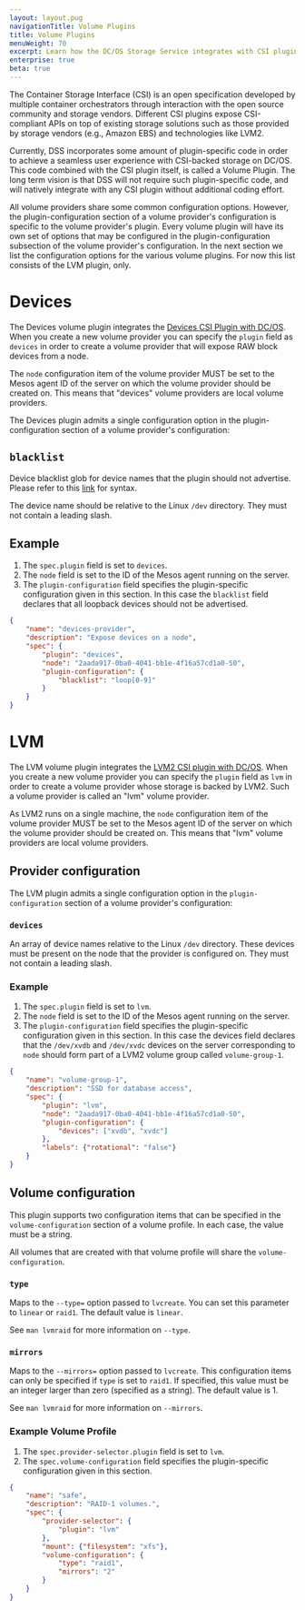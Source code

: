 ```yaml
---
layout: layout.pug
navigationTitle: Volume Plugins
title: Volume Plugins
menuWeight: 70
excerpt: Learn how the DC/OS Storage Service integrates with CSI plugins in order to support multiple storage provisioning backends.
enterprise: true
beta: true
---
```


The Container Storage Interface (CSI) is an open specification developed by multiple container orchestrators through interaction with the open source community and storage vendors.
Different CSI plugins expose CSI-compliant APIs on top of existing storage solutions such as those provided by storage vendors (e.g., Amazon EBS) and technologies like LVM2.

Currently, DSS incorporates some amount of plugin-specific code in order to achieve a seamless user experience with CSI-backed storage on DC/OS.
This code combined with the CSI plugin itself, is called a Volume Plugin.
The long term vision is that DSS will not require such plugin-specific code, and will natively integrate with any CSI plugin without additional coding effort.

All volume providers share some common configuration options.
However, the plugin-configuration section of a volume provider's configuration is specific to the volume provider's plugin.
Every volume plugin will have its own set of options that may be configured in the plugin-configuration subsection of the volume provider's configuration.
In the next section we list the configuration options for the various volume plugins.
For now this list consists of the LVM plugin, only.

# Devices

The Devices volume plugin integrates the [Devices CSI Plugin with DC/OS](https://github.com/mesosphere/csidevices).
When you create a new volume provider you can specify the `plugin` field as `devices` in order to create a volume provider that will expose RAW block devices from a node.

The `node` configuration item of the volume provider MUST be set to the Mesos agent ID of the server on which the volume provider should be created on.
This means that "devices" volume providers are local volume providers.

The Devices plugin admits a single configuration option in the plugin-configuration section of a volume provider's configuration:

## `blacklist`

Device blacklist glob for device names that the plugin should not advertise.
Please refer to this [link](https://github.com/gobwas/glob) for syntax.

The device name should be relative to the Linux `/dev` directory.
They must not contain a leading slash.

## Example

1. The `spec.plugin` field is set to `devices`.
2. The `node` field is set to the ID of the Mesos agent running on the server.
3. The `plugin-configuration` field specifies the plugin-specific configuration given in this section.
In this case the `blacklist` field declares that all loopback devices should not be advertised.

```json
{
    "name": "devices-provider",
    "description": "Expose devices on a node",
    "spec": {
        "plugin": "devices",
        "node": "2aada917-0ba0-4041-bb1e-4f16a57cd1a0-S0",
        "plugin-configuration": {
            "blacklist": "loop[0-9]"
        }
    }
}
```

# LVM

The LVM volume plugin integrates the [LVM2 CSI plugin with DC/OS](https://github.com/mesosphere/csilvm).
When you create a new volume provider you can specify the `plugin` field as `lvm` in order to create a volume provider whose storage is backed by LVM2.
Such a volume provider is called an "lvm" volume provider.

As LVM2 runs on a single machine, the `node` configuration item of the volume provider MUST be set to the Mesos agent ID of the server on which the volume provider should be created on.
This means that "lvm" volume providers are local volume providers.

## Provider configuration

The LVM plugin admits a single configuration option in the `plugin-configuration` section of a volume provider's configuration:

### `devices`

An array of device names relative to the Linux `/dev` directory.
These devices must be present on the node that the provider is configured on.
They must not contain a leading slash.

### Example

1. The `spec.plugin` field is set to `lvm`.
2. The `node` field is set to the ID of the Mesos agent running on the server.
3. The `plugin-configuration` field specifies the plugin-specific configuration given in this section.
In this case the devices field declares that the `/dev/xvdb` and `/dev/xvdc` devices on the server corresponding to `node` should form part of a LVM2 volume group called `volume-group-1`.

```json
{
    "name": "volume-group-1",
    "description": "SSD for database access",
    "spec": {
        "plugin": "lvm",
        "node": "2aada917-0ba0-4041-bb1e-4f16a57cd1a0-S0",
        "plugin-configuration": {
            "devices": ["xvdb", "xvdc"]
        },
        "labels": {"rotational": "false"}
    }
}
```

## Volume configuration

This plugin supports two configuration items that can be specified in the `volume-configuration` section of a volume profile.
In each case, the value must be a string.

All volumes that are created with that volume profile will share the `volume-configuration`.

### `type`

Maps to the `--type=` option passed to `lvcreate`.
You can set this parameter to `linear` or `raid1`.
The default value is `linear`.

See `man lvmraid` for more information on `--type`.

### `mirrors`

Maps to the `--mirrors=` option passed to `lvcreate`.
This configuration items can only be specified if `type` is set to `raid1`.
If specified, this value must be an integer larger than zero (specified as a string).
The default value is 1.

See `man lvmraid` for more information on `--mirrors`.

### Example Volume Profile

1. The `spec.provider-selector.plugin` field is set to `lvm`.
2. The `spec.volume-configuration` field specifies the plugin-specific configuration given in this section.

```json
{
    "name": "safe",
    "description": "RAID-1 volumes.",
    "spec": {
        "provider-selector": {
            "plugin": "lvm"
        },
        "mount": {"filesystem": "xfs"},
        "volume-configuration": {
            "type": "raid1",
            "mirrors": "2"
        }
    }
}
```
